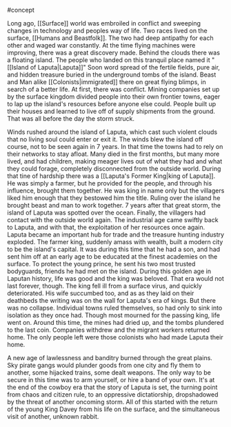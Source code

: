 #concept

Long ago, [[Surface]] world was embroiled in conflict and sweeping changes in technology and peoples way of life. Two races lived on the surface, [[Humans and Beastfolk]]. The two had deep antipathy for each other and waged war constantly. At the time flying machines were improving, there was a great discovery made. Behind the clouds there was a floating island. The people who landed on this tranquil place named it "[[Island of Laputa|Laputa]]" Soon word spread of the fertile fields, pure air, and hidden treasure buried in the underground tombs of the island. Beast and Man alike [[Colonists|immigrated]] there on great flying blimps, in search of a better life. At first, there was conflict. Mining companies set up by the surface kingdom divided people into their own frontier towns, eager to lap up the island's resources before anyone else could. People built up their houses and learned to live off of supply shipments from the ground. That was all before the day the storm struck.

Winds rushed around the island of Laputa, which cast such violent clouds that no living soul could enter or exit it. The winds blew the island off course, not to be seen again in 7 years. In that time the towns had to rely on their networks to stay afloat. Many died in the first months, but many more lived, and had children, making meager lives out of what they had and what they could forage, completely disconnected from the outside world. During that tine of hardship there was a [[Laputa's Former King|king of Laputa]]. He was simply a farmer, but he provided for the people, and through his influence, brought them together.  He was king in name only but the villagers liked him enough that they bestowed him the title. Ruling over the island he brought beast and man to work together.
7 years after that great storm, the island of Laputa was spotted over the ocean. Finally, the villagers had contact with the outside world again. The industrial age came swiftly back to Laputa, and with that, the exploitation of her resources once again. Laputa became an important hub for trade and the treasure hunting industry exploded. The farmer king, suddenly amass with wealth, built a modern city to be the island's capital. It was during this time that he had a son, and had sent him off at an early age to be educated at the finest academies on the surface. To protect the young prince, he sent his two most trusted bodyguards, friends he had met on the island. During this golden age in Laputan history, life was good and the king was beloved.
That era would not last forever, though. The king fell ill from a surface virus, and quickly deteriorated. His wife succumbed too, and as as they laid on their deathbeds the writing was on the wall for Laputa's era of kings. But there was no collapse. Individual towns ruled themselves, so had only to sink into isolation as they once had. Though most mourned for the passing king, life went on. Around this time, the mines had dried up, and the tombs plundered to the last coin. Companies withdrew and the migrant workers returned home. The only people left were those colonists who had made Laputa their home.

A new age of lawlessness and banditry burned through the great plains. Sky pirate gangs would plunder goods from one city  and fly them to another, some hijacked trains, some dealt weapons. The only way to be secure in this time was to arm yourself, or hire a band of your own.
It's at the end of the cowboy era that the story of Laputa is set, the turning point from chaos and citizen rule, to an oppressive dictatiorship, dropshadowed by the threat of another oncoming storm. All of this started with the return of the young King Davey from his life on the surface, and the simultaneous visit of another, unknown rabbit.